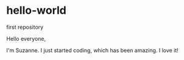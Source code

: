# hello-world
first repository

Hello everyone,

I'm Suzanne. I just started coding, which has been amazing. I love it!
